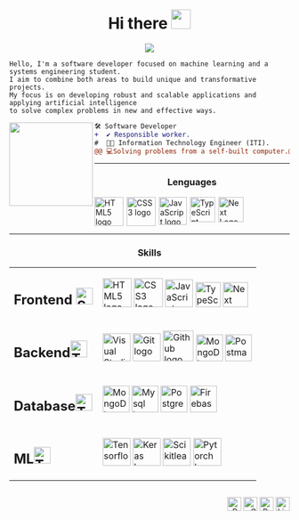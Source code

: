   <!-- Welcome -->
<h1  align="center">Hi there <img src="https://media.giphy.com/media/hvRJCLFzcasrR4ia7z/giphy.gif" width="35"></h1>

  <!-- Typing Text -->
<p align="center">
  <img src="https://readme-typing-svg.herokuapp.com?font=ROBOT&duration=4000&size=20&color=39FF14&background=000000&center=true&vCenter=true&width=490&lines=%3E+I'm+a+Software+Developer.">
</p>


```
Hello, I'm a software developer focused on machine learning and a systems engineering student.
I aim to combine both areas to build unique and transformative projects.
My focus is on developing robust and scalable applications and applying artificial intelligence
to solve complex problems in new and effective ways.
```
  <!-- Profile Picture -->
<img align="left" height="150" src="https://i.giphy.com/media/v1.Y2lkPTc5MGI3NjExNjV4N2FrZnM1dmxoMTF3ZGdodzY5aXRjODhhc24yaW90Y3hhZ2I4OSZlcD12MV9pbnRlcm5hbF9naWZfYnlfaWQmY3Q9Zw/QDjpIL6oNCVZ4qzGs7/giphy.webp"/>

  <!-- Description -->


```diff
🛠️ Software Developer
+  ✔️ Responsible worker.
#  👨‍💻 Information Technology Engineer (ITI).
@@ 💻Solving problems from a self-built computer.@@
```
---
  <h3 align="center">Lenguages</h3>
  <div style="display:flex; gap: 6px; flex-wrap: wrap">
    <img src="https://i.giphy.com/media/XAxylRMCdpbEWUAvr8/200.webp" width="52" alt="HTML5 logo" /><img src="https://i.giphy.com/media/fsEaZldNC8A1PJ3mwp/200.webp" width="52" alt="CSS3 logo" />
    <img src="https://i.giphy.com/media/ln7z2eWriiQAllfVcn/200w.webp" width="50" alt="JavaScript logo" />
    <img src="https://cdn.jsdelivr.net/gh/devicons/devicon/icons/typescript/typescript-original.svg" width="45" alt="TypeScript logo" />
    <img src="https://static.cdnlogo.com/logos/n/80/next-js.svg" width="45" alt="Next Logo" />
</div>
         
  
  <!-- Skills and Tools-->


---
  <h3 align="center">Skills</h3>
<table align="center">
    <tr>
        <td style="font-weight: bold; padding-right: 10px; vertical-align: center; border: none;">
          <h2>Frontend <img src="https://media2.giphy.com/media/QssGEmpkyEOhBCb7e1/giphy.gif?cid=ecf05e47a0n3gi1bfqntqmob8g9aid1oyj2wr3ds3mg700bl&rid=giphy.gif" width="30" alt="Skills gif"></h2>
        </td>
        <td>
          <img src="https://i.giphy.com/media/XAxylRMCdpbEWUAvr8/200.webp" width="52" alt="HTML5 logo" />
          <img src="https://i.giphy.com/media/fsEaZldNC8A1PJ3mwp/200.webp" width="52" alt="CSS3 logo" />
          <img src="https://i.giphy.com/media/ln7z2eWriiQAllfVcn/200w.webp" width="50" alt="JavaScript logo" />
          <img src="https://cdn.jsdelivr.net/gh/devicons/devicon/icons/typescript/typescript-original.svg" width="45" alt="TypeScript logo" />
          <img src="https://static.cdnlogo.com/logos/n/80/next-js.svg" width="45" alt="Next Logo" />
        </td>
    </tr>
    <tr>
        <td style="font-weight: bold; padding-right: 10px; vertical-align: center; border: none;">
          <h2>Backend<img src="https://media.giphy.com/media/TEnXkcsHrP4YedChhA/giphy.gif" width="30" alt="Tools gif"></h2>
        </td>
        <td>
          <img src="https://img.icons8.com/color/48/000000/visual-studio-code-2019.png" width="50" alt="Visual Studio logo" />
          <img src="https://cdn.jsdelivr.net/gh/devicons/devicon/icons/git/git-original.svg" width="50" alt="Git logo" />
          <img src="https://img.icons8.com/fluent/48/000000/github.png" width="55" alt="Github logo" />
          <img src="https://cdn.jsdelivr.net/gh/devicons/devicon@latest/icons/mongodb/mongodb-original.svg" width="48" alt="MongoDb logo" />
          <img src="https://cdn.jsdelivr.net/gh/devicons/devicon/icons/postman/postman-original.svg" width="48" alt="Postman logo" />
        </td>
    </tr>
     <tr>
        <td style="font-weight: bold; padding-right: 10px; vertical-align: center; border: none;">
          <h2>Database<img src="https://media.giphy.com/media/TEnXkcsHrP4YedChhA/giphy.gif" width="30" alt="Tools gif"></h2>
        </td>
        <td>
          <img src="https://cdn.jsdelivr.net/gh/devicons/devicon@latest/icons/mongodb/mongodb-original.svg" width="48" alt="MongoDb logo" />
          <img src="https://cdn.jsdelivr.net/gh/devicons/devicon@latest/icons/mysql/mysql-original.svg" width="48" alt="Mysql logo" />
          <img src="https://cdn.jsdelivr.net/gh/devicons/devicon@latest/icons/postgresql/postgresql-original.svg" width="48" alt="Postgres logo"/>
          <img src="https://cdn.jsdelivr.net/gh/devicons/devicon@latest/icons/firebase/firebase-original-wordmark.svg" width="48" alt="Firebase logo" />
        </td>
    </tr>
  
  <tr>
        <td style="font-weight: bold; padding-right: 10px; vertical-align: center; border: none;">
          <h2>ML<img src="https://i.giphy.com/media/v1.Y2lkPTc5MGI3NjExMzZlYmFtbW5sZnA2ZzBzNTYxcWd4eTdtb3g1enZqNjhtdTJheGl4YiZlcD12MV9pbnRlcm5hbF9naWZfYnlfaWQmY3Q9Zw/PjJ1cLHqLEveXysGDB/giphy-downsized-large.gif" width="30" alt="Tools gif"></h2>
        </td>
        <td>
          <img src="https://cdn.jsdelivr.net/gh/devicons/devicon@latest/icons/tensorflow/tensorflow-original.svg" width="50" alt="Tensorflow logo" />
          <img src="https://cdn.jsdelivr.net/gh/devicons/devicon@latest/icons/keras/keras-original-wordmark.svg" width="50" alt="Keras logo"/>
          <img src="https://cdn.jsdelivr.net/gh/devicons/devicon@latest/icons/scikitlearn/scikitlearn-original.svg" width="50" alt="Scikitlearn logo" />
          <img src="https://cdn.jsdelivr.net/gh/devicons/devicon@latest/icons/pytorch/pytorch-original.svg" width="50" alt="Pytorch logo" />
        </td>
    </tr>
    
</table>

  <!-- Socials -->
##
<p align="right">
  <span>
    <a target="_blank"><img src="https://komarev.com/ghpvc/?username=dante-barreda&style=for-the-badge" alt="Profile views" height="25" /></a>
    <a href="mailto:examplem@gmail.com?subject=Hello%20UserName"><img src="https://img.shields.io/badge/gmail-%23D14836.svg?&style=for-the-badge&logo=gmail&logoColor=white" alt="Gmail" height="25" /></a>
    <a href="https://your-portfolio-website.com" target="_blank"><img src="https://img.shields.io/badge/portfolio-%2324292e.svg?&style=for-the-badge&logo=pfsense&logoColor=white&logoSize=30" alt="Portfolio" height="25" /></a>
    <a href="https://www.linkedin.com/"><img src="https://img.shields.io/badge/linkedin-%230077B5.svg?&style=for-the-badge&logo=linkedin&logoColor=white" alt="LinkedIn" height="25" /></a>
  </span>
</p>
